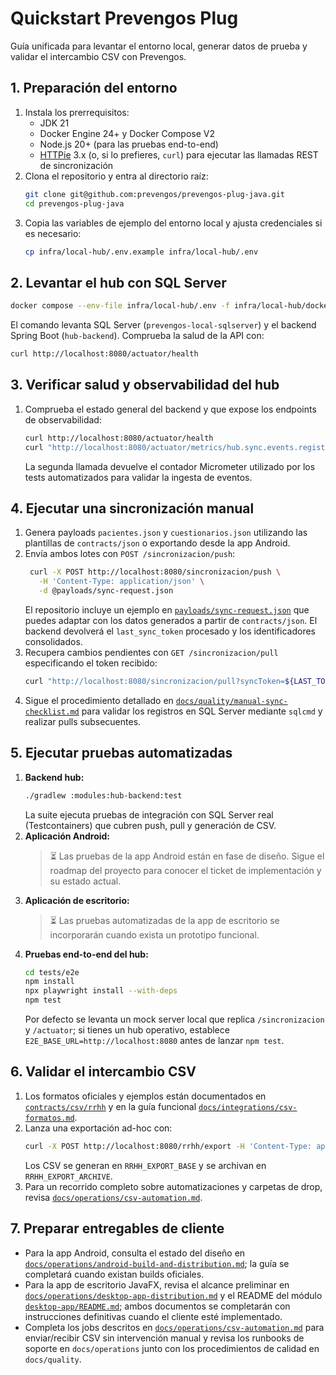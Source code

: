 # Quickstart Prevengos Plug

Guía unificada para levantar el entorno local, generar datos de prueba y validar el intercambio CSV con Prevengos.

## 1. Preparación del entorno

1. Instala los prerrequisitos:
   * JDK 21
   * Docker Engine 24+ y Docker Compose V2
   * Node.js 20+ (para las pruebas end-to-end)
   * [HTTPie](https://httpie.io/) 3.x (o, si lo prefieres, `curl`) para ejecutar las llamadas REST de sincronización
2. Clona el repositorio y entra al directorio raíz:
   ```bash
   git clone git@github.com:prevengos/prevengos-plug-java.git
   cd prevengos-plug-java
   ```
3. Copia las variables de ejemplo del entorno local y ajusta credenciales si es necesario:
   ```bash
   cp infra/local-hub/.env.example infra/local-hub/.env
   ```

## 2. Levantar el hub con SQL Server

```bash
docker compose --env-file infra/local-hub/.env -f infra/local-hub/docker-compose.yml up --build
```

El comando levanta SQL Server (`prevengos-local-sqlserver`) y el backend Spring Boot (`hub-backend`). Comprueba la salud de la API con:

```bash
curl http://localhost:8080/actuator/health
```

## 3. Verificar salud y observabilidad del hub

1. Comprueba el estado general del backend y que expose los endpoints de observabilidad:
   ```bash
   curl http://localhost:8080/actuator/health
   curl "http://localhost:8080/actuator/metrics/hub.sync.events.registered?tag=event_type:paciente-upserted"
   ```
   La segunda llamada devuelve el contador Micrometer utilizado por los tests automatizados para validar la ingesta de eventos.

## 4. Ejecutar una sincronización manual

1. Genera payloads `pacientes.json` y `cuestionarios.json` utilizando las plantillas de `contracts/json` o exportando desde la app Android.
2. Envía ambos lotes con `POST /sincronizacion/push`:
   ```bash
    curl -X POST http://localhost:8080/sincronizacion/push \
      -H 'Content-Type: application/json' \
      -d @payloads/sync-request.json
   ```
   El repositorio incluye un ejemplo en [`payloads/sync-request.json`](../payloads/sync-request.json)
   que puedes adaptar con los datos generados a partir de `contracts/json`. El backend
   devolverá el `last_sync_token` procesado y los identificadores consolidados.
3. Recupera cambios pendientes con `GET /sincronizacion/pull` especificando el token recibido:
   ```bash
   curl "http://localhost:8080/sincronizacion/pull?syncToken=${LAST_TOKEN}&limit=50"
   ```
4. Sigue el procedimiento detallado en [`docs/quality/manual-sync-checklist.md`](docs/quality/manual-sync-checklist.md) para validar los registros en SQL Server mediante `sqlcmd` y realizar pulls subsecuentes.

## 5. Ejecutar pruebas automatizadas

1. **Backend hub:**
   ```bash
   ./gradlew :modules:hub-backend:test
   ```
   La suite ejecuta pruebas de integración con SQL Server real (Testcontainers) que cubren push, pull y generación de CSV.
2. **Aplicación Android:**
   > ⏳ Las pruebas de la app Android están en fase de diseño. Sigue el roadmap del proyecto para conocer el ticket de implementación y su estado actual.
3. **Aplicación de escritorio:**
   > ⏳ Las pruebas automatizadas de la app de escritorio se incorporarán cuando exista un prototipo funcional.
4. **Pruebas end-to-end del hub:**
   ```bash
   cd tests/e2e
   npm install
   npx playwright install --with-deps
   npm test
   ```
   Por defecto se levanta un mock server local que replica `/sincronizacion` y `/actuator`; si tienes un hub operativo, establece `E2E_BASE_URL=http://localhost:8080` antes de lanzar `npm test`.

## 6. Validar el intercambio CSV

1. Los formatos oficiales y ejemplos están documentados en [`contracts/csv/rrhh`](contracts/csv/rrhh/README.md) y en la guía funcional [`docs/integrations/csv-formatos.md`](docs/integrations/csv-formatos.md).
2. Lanza una exportación ad-hoc con:
   ```bash
   curl -X POST http://localhost:8080/rrhh/export -H 'Content-Type: application/json' -d '{"trigger_type":"manual"}'
   ```
   Los CSV se generan en `RRHH_EXPORT_BASE` y se archivan en `RRHH_EXPORT_ARCHIVE`.
3. Para un recorrido completo sobre automatizaciones y carpetas de drop, revisa [`docs/operations/csv-automation.md`](docs/operations/csv-automation.md).

## 7. Preparar entregables de cliente

* Para la app Android, consulta el estado del diseño en [`docs/operations/android-build-and-distribution.md`](docs/operations/android-build-and-distribution.md); la guía se completará cuando existan builds oficiales.
* Para la app de escritorio JavaFX, revisa el alcance preliminar en [`docs/operations/desktop-app-distribution.md`](docs/operations/desktop-app-distribution.md) y el README del módulo [`desktop-app/README.md`](desktop-app/README.md); ambos documentos se completarán con instrucciones definitivas cuando el cliente esté implementado.
* Completa los jobs descritos en [`docs/operations/csv-automation.md`](docs/operations/csv-automation.md) para enviar/recibir CSV sin intervención manual y revisa los runbooks de soporte en `docs/operations` junto con los procedimientos de calidad en `docs/quality`.
